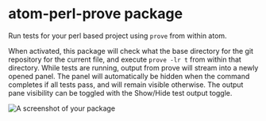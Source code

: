 # atom-perl-prove package

Run tests for your perl based project using `prove` from within atom.

When activated, this package will check what the base directory for the git repository for the current
file, and execute `prove -lr t` from within that directory.  While tests are running, output from
prove will stream into a newly opened panel.  The panel will automatically be hidden when the command
completes if all tests pass, and will remain visible otherwise.  The output pane visibility can be toggled
with the Show/Hide test output toggle.

![A screenshot of your package](https://github.com/perljedi/atom-perl-prove/atom-perl-prove-screenshot.png)
